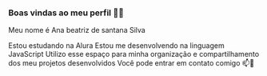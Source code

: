 ### Boas vindas ao meu perfil 💙💙
Meu nome é Ana beatriz de santana Silva 

Estou estudando na Alura
Estou me desenvolvendo na linguagem JavaScript
Utilizo esse espaço para minha organização e compartilhamento dos meu projetos desenvolvidos
Você pode entrar em contato comigo 📫👋

